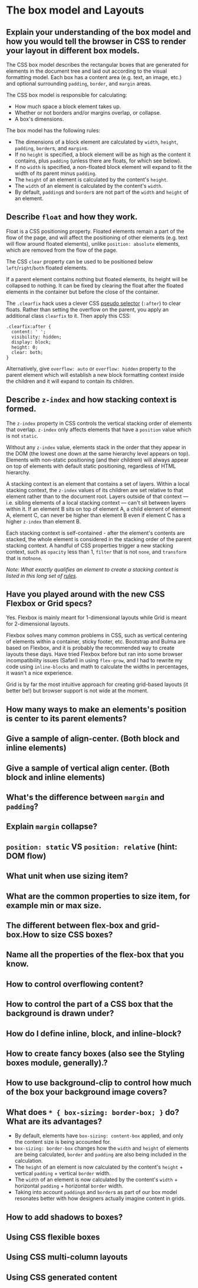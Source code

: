 # The box model and Layouts

## Explain your understanding of the box model and how you would tell the browser in CSS to render your layout in different box models.

The CSS box model describes the rectangular boxes that are generated for elements in the document tree and laid out according to the visual formatting model. Each box has a content area \(e.g. text, an image, etc.\) and optional surrounding `padding`, `border`, and `margin` areas.

The CSS box model is responsible for calculating:

* How much space a block element takes up.
* Whether or not borders and/or margins overlap, or collapse.
* A box's dimensions.

The box model has the following rules:

* The dimensions of a block element are calculated by `width`, `height`, `padding`, `border`s, and `margin`s.
* If no `height` is specified, a block element will be as high as the content it contains, plus `padding` \(unless there are floats, for which see below\).
* If no `width` is specified, a non-floated block element will expand to fit the width of its parent minus `padding`.
* The `height` of an element is calculated by the content's `height`.
* The `width` of an element is calculated by the content's `width`.
* By default, `padding`s and `border`s are not part of the `width` and `height` of an element.

## Describe `float` and how they work.

Float is a CSS positioning property. Floated elements remain a part of the flow of the page, and will affect the positioning of other elements \(e.g. text will flow around floated elements\), unlike `position: absolute` elements, which are removed from the flow of the page.

The CSS `clear` property can be used to be positioned below `left`/`right`/`both` floated elements.

If a parent element contains nothing but floated elements, its height will be collapsed to nothing. It can be fixed by clearing the float after the floated elements in the container but before the close of the container.

The `.clearfix` hack uses a clever CSS [pseudo selector](https://github.com/yangshun/front-end-interview-handbook/blob/master/contents/en/css-questions.md#describe-pseudo-elements-and-discuss-what-they-are-used-for) \(`:after`\) to clear floats. Rather than setting the overflow on the parent, you apply an additional class `clearfix` to it. Then apply this CSS:

```text
.clearfix:after {
  content: ' ';
  visibility: hidden;
  display: block;
  height: 0;
  clear: both;
}
```

Alternatively, give `overflow: auto` or `overflow: hidden` property to the parent element which will establish a new block formatting context inside the children and it will expand to contain its children.

## Describe `z-index` and how stacking context is formed.

The `z-index` property in CSS controls the vertical stacking order of elements that overlap. `z-index` only affects elements that have a `position` value which is not `static`.

Without any `z-index` value, elements stack in the order that they appear in the DOM \(the lowest one down at the same hierarchy level appears on top\). Elements with non-static positioning \(and their children\) will always appear on top of elements with default static positioning, regardless of HTML hierarchy.

A stacking context is an element that contains a set of layers. Within a local stacking context, the `z-index` values of its children are set relative to that element rather than to the document root. Layers outside of that context — i.e. sibling elements of a local stacking context — can't sit between layers within it. If an element B sits on top of element A, a child element of element A, element C, can never be higher than element B even if element C has a higher `z-index` than element B.

Each stacking context is self-contained - after the element's contents are stacked, the whole element is considered in the stacking order of the parent stacking context. A handful of CSS properties trigger a new stacking context, such as `opacity` less than 1, `filter` that is not `none`, and `transform` that is not`none`.

_Note: What exactly qualifies an element to create a stacking context is listed in this long set of_ [_rules_](https://developer.mozilla.org/en-US/docs/Web/CSS/CSS_Positioning/Understanding_z_index/The_stacking_context#The_stacking_context)_._

## Have you played around with the new CSS Flexbox or Grid specs?

Yes. Flexbox is mainly meant for 1-dimensional layouts while Grid is meant for 2-dimensional layouts.

Flexbox solves many common problems in CSS, such as vertical centering of elements within a container, sticky footer, etc. Bootstrap and Bulma are based on Flexbox, and it is probably the recommended way to create layouts these days. Have tried Flexbox before but ran into some browser incompatibility issues \(Safari\) in using `flex-grow`, and I had to rewrite my code using `inline-blocks` and math to calculate the widths in percentages, it wasn't a nice experience.

Grid is by far the most intuitive approach for creating grid-based layouts \(it better be!\) but browser support is not wide at the moment.

## How many ways to make an elements's position is center to its parent elements?

## Give a sample of align-center. \(Both block and inline elements\)

## Give a sample of vertical align center. \(Both block and inline elements\)

## What's the difference between `margin` and `padding`?

## Explain `margin` collapse?

## `position: static` VS `position: relative` \(hint: DOM flow\)

## What unit when use sizing item?

## What are the common properties to size item, for example min or max size.

## The different between flex-box and grid-box.How to size CSS boxes?

## Name all the properties of the flex-box that you know.

## How to control overflowing content?

## How to control the part of a CSS box that the background is drawn under?

## How do I define inline, block, and inline-block?

## How to create fancy boxes \(also see the Styling boxes module, generally\).?

## How to use background-clip to control how much of the box your background image covers?

## What does `* { box-sizing: border-box; }` do? What are its advantages?

* By default, elements have `box-sizing: content-box` applied, and only the content size is being accounted for.
* `box-sizing: border-box` changes how the `width` and `height` of elements are being calculated, `border` and `padding` are also being included in the calculation.
* The `height` of an element is now calculated by the content's `height` + vertical `padding` + vertical `border` width.
* The `width` of an element is now calculated by the content's `width` + horizontal `padding` + horizontal `border` width.
* Taking into account `padding`s and `border`s as part of our box model resonates better with how designers actually imagine content in grids.

## How to add shadows to boxes?

## Using CSS flexible boxes

## Using CSS multi-column layouts

## Using CSS generated content



